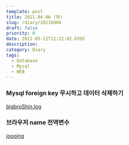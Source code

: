 ```yaml
---
template: post
title: 2021.04.06 (화)
slug: /diary/20210406
draft: false
priority: 0
date: 2021-05-12T22:22:02.039Z
description:
category: Diary
tags:
  - Database
  - Mysql
  - WEB
---
```


### Mysql foreign key 무시하고 데이터 삭제하기

[bigbroShin.log](https://velog.io/@bigbrothershin/Mysql-foreign-key-%EB%AC%B4%EC%8B%9C%ED%95%98%EA%B3%A0-%EB%8D%B0%EC%9D%B4%ED%84%B0-%EC%82%AD%EC%A0%9C%ED%95%98%EA%B8%B0)

### 브라우저 name 전역변수

[joooing](https://joooing.tistory.com/entry/%EB%B8%8C%EB%9D%BC%EC%9A%B0%EC%A0%80%EC%9D%98-name-%EC%A0%84%EC%97%AD%EB%B3%80%EC%88%98?category=924388)
